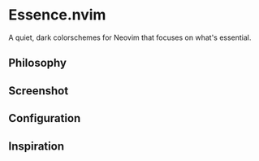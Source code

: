 # Essence.nvim

A quiet, dark colorschemes for Neovim that focuses on what's essential.

## Philosophy

## Screenshot

## Configuration

## Inspiration
